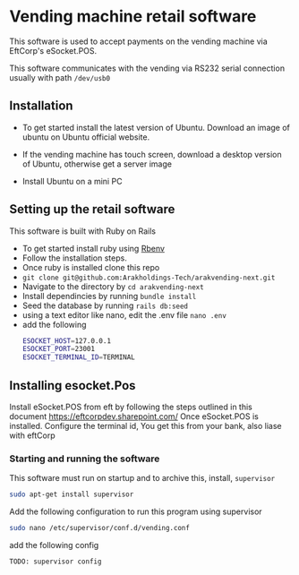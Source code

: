 # Vending machine retail software

This software is used to accept payments on the vending machine via EftCorp's eSocket.POS.

This software communicates with the vending via RS232 serial connection usually with path `/dev/usb0`


## Installation
- To get started install the latest version of Ubuntu. Download an image of ubuntu on Ubuntu official website.

- If the vending machine has touch screen, download a desktop version of Ubuntu, otherwise get a server image

- Install Ubuntu on a mini PC

## Setting up the retail software
This software is built with Ruby on Rails
 - To get started install ruby using [Rbenv](https://github.com/rbenv/rbenv)
 - Follow the installation steps.
 - Once ruby is installed clone this repo
 - `git clone git@github.com:Arakholdings-Tech/arakvending-next.git`
 - Navigate to the directory by `cd arakvending-next`
 - Install dependincies by running `bundle install`
 - Seed the database by running `rails db:seed`
 - using a text editor like nano, edit the .env file `nano .env`
 - add the following
   ```bash
   ESOCKET_HOST=127.0.0.1
   ESOCKET_PORT=23001
   ESOCKET_TERMINAL_ID=TERMINAL
   ```
## Installing esocket.Pos
Install eSocket.POS from eft by following the steps outlined in this document
https://eftcorpdev.sharepoint.com/
Once eSocket.POS is installed. Configure the terminal id, You get this from your bank, also liase with eftCorp

### Starting and running the software
This software must run on startup and to archive this, install, `supervisor`
```bash
sudo apt-get install supervisor
```

Add the following configuration to run this program using supervisor
```bash
sudo nano /etc/supervisor/conf.d/vending.conf
```
add the following config
```bash
TODO: supervisor config
```
